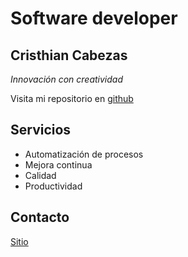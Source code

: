 # Software developer 
## Cristhian Cabezas

*Innovación con creatividad*

Visita mi repositorio en [github](https://github.com/cristhianc9)

## Servicios
- Automatización de procesos
- Mejora continua
- Calidad
- Productividad

## Contacto
[Sitio](https://crisheads.negocio.site/)
